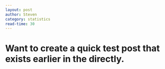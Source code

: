 ```yaml
---
layout: post
author: Steven
category: statistics
read-time: 30
---
```

# Want to create a quick test post that exists earlier in the directly.
